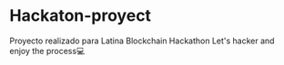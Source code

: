 # Hackaton-proyect
Proyecto realizado para Latina Blockchain Hackathon
Let's hacker and enjoy the process💻
